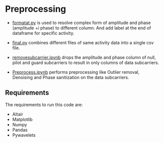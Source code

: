 # Preprocessing

- [formatat.py](./formatat.py) is used to resolve complex form of amplitude and phase (amplitude +i phase) to different column. And add label at the end of dataframe for specific activity.

- [final.py](./final.py) combines different files of same activity data into a single csv file.

- [removesubcarrier.ipynb](./removesubcarrier.ipynb) drops the amplitude and phase column of null, pilot and guard subcarriers to result in only columns of data subcarriers.

- [Preprocess.ipynb](./Preprocess.ipynb) performs preprocessing like Outlier removal, Denoising and Phase sanitization on the data subcarriers.

## Requirements
The requirements to run this code are:
- Altair
- Matplotlib
- Numpy
- Pandas
- Pywavelets